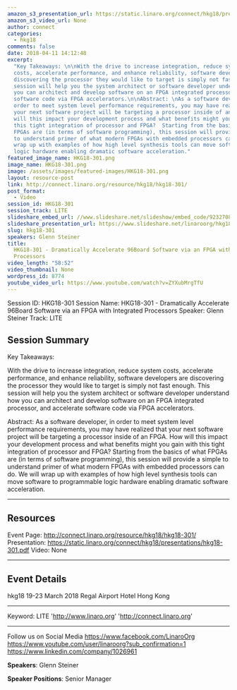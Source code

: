 ```yaml
---
amazon_s3_presentation_url: https://static.linaro.org/connect/hkg18/presentations/hkg18-301.pdf
amazon_s3_video_url: None
author: connect
categories:
  - hkg18
comments: false
date: 2018-04-11 14:12:48
excerpt:
  "Key Takeaways: \n\nWith the drive to increase integration, reduce system
  costs, accelerate performance, and enhance reliability, software developers are
  discovering the processor they would like to target is simply not fast enough.  This
  session will help you the system architect or software developer understand how
  you can architect and develop software on an FPGA integrated processor, and accelerate
  software code via FPGA accelerators.\n\nAbstract: \nAs a software developer, in
  order to meet system level performance requirements, you may have realized that
  your next software project will be targeting a processor inside of an FPGA.  How
  will this impact your development process and what benefits might you gain with
  this tight integration of processor and FPGA?  Starting from the basics of what
  FPGAs are (in terms of software programming), this session will provide a simple
  to understand primer of what modern FPGAs with embedded processors can do.  We will
  wrap up with examples of how high level synthesis tools can move software to programmable
  logic hardware enabling dramatic software acceleration."
featured_image_name: HKG18-301.png
image_name: HKG18-301.png
image: /assets/images/featured-images/HKG18-301.png
layout: resource-post
link: http://connect.linaro.org/resource/hkg18/hkg18-301/
post_format:
  - Video
session_id: HKG18-301
session_track: LITE
slideshare_embed_url: //www.slideshare.net/slideshow/embed_code/92327087
slideshare_presentation_url: https://www.slideshare.net/linaroorg/hkg18301-dramatically-accelerate-96board-software-via-an-fpga-with-integrated-processors
slug: hkg18-301
speakers: Glenn Steiner
title:
  HKG18-301 - Dramatically Accelerate 96Board Software via an FPGA with Integrated
  Processors
video_length: "58:52"
video_thumbnail: None
wordpress_id: 8774
youtube_video_url: https://www.youtube.com/watch?v=ZYXubMrgTfU
---
```


Session ID: HKG18-301
Session Name: HKG18-301 - Dramatically Accelerate 96Board Software via an FPGA with Integrated Processors
Speaker: Glenn Steiner
Track: LITE

## Session Summary

Key Takeaways:

With the drive to increase integration, reduce system costs, accelerate performance, and enhance reliability, software developers are discovering the processor they would like to target is simply not fast enough. This session will help you the system architect or software developer understand how you can architect and develop software on an FPGA integrated processor, and accelerate software code via FPGA accelerators.

Abstract:
As a software developer, in order to meet system level performance requirements, you may have realized that your next software project will be targeting a processor inside of an FPGA. How will this impact your development process and what benefits might you gain with this tight integration of processor and FPGA? Starting from the basics of what FPGAs are (in terms of software programming), this session will provide a simple to understand primer of what modern FPGAs with embedded processors can do. We will wrap up with examples of how high level synthesis tools can move software to programmable logic hardware enabling dramatic software acceleration.

---

## Resources

Event Page: http://connect.linaro.org/resource/hkg18/hkg18-301/
Presentation: https://static.linaro.org/connect/hkg18/presentations/hkg18-301.pdf
Video: None

---

## Event Details

hkg18
19-23 March 2018
Regal Airport Hotel Hong Kong

---

Keyword: LITE
'http://www.linaro.org'
'http://connect.linaro.org'

---

Follow us on Social Media
https://www.facebook.com/LinaroOrg
https://www.youtube.com/user/linaroorg?sub_confirmation=1
https://www.linkedin.com/company/1026961

**Speakers**: Glenn Steiner

**Speaker Positions**: Senior Manager
